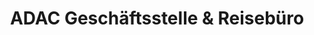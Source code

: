 ---
title: "ADAC Geschäftsstelle & Reisebüro"
url: /fuerstenfeldbruck/adac-geschaeftsstelle-und-reisebuero/
shop: Reisebüro
---